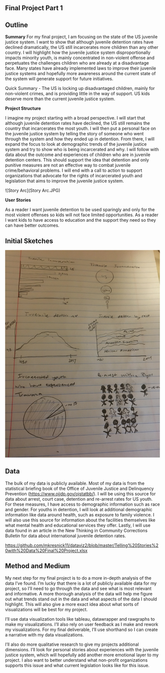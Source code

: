 ## Final Project Part 1

## Outline

**Summary**
For my final project, I am focusing on the state of the US juvenile justice system. I want to show that although juvenile detention rates have declined dramatically, the US still incarcerates more children than any other country. I will highlight how the juvenile justice system disproportionally impacts minority youth, is mainly concentrated in non-violent offense and perpetuates the challenges children who are already at a disadvantage face. Many states have already implemented laws to improve their juvenile justice systems and hopefully more awareness around the current state of the system will generate support for future initiatives.

Quick Summary - The US is locking up disadvantaged children, mainly for non-violent crimes, and is providing little in the way of support. US kids deserve more than the current juvenile justice system.    

**Project Structure**

I imagine my project starting with a broad perspective. I will start that although juvenile detention rates have declined, the US still remains the country that incarcerates the most youth. I will then put a personal face on the juvenile justice system by telling the story of someone who went through the system and how they ended up in detention. From there, I will expand the focus to look at demographic trends of the juvenile justice system and try to show who is being incarcerated and why. I will follow with data about the outcome and experiences of children who are in juvenile detention centers. This should support the idea that detention and only punitive measures are not an effective way to combat juvenile crime/behavioral problems. I will end with a call to action to support organizations that advocate for the rights of incarcerated youth and legislation that aims to improve the juvenile justice system. 

![Story Arc](Story Arc.JPG)

**User Stories**

As a reader I want juvenile detention to be used sparingly and only for the most violent offenses so kids will not face limited opportunities. 
As a reader I want kids to have access to education and the support they need so they can have better outcomes. 

## Initial Sketches

![Sketches](Sketches.JPG)

## Data

The bulk of my data is publicly available. Most of my data is from the statistical briefing book of the Office of Juvenile Justice and Delinquency Prevention (https://www.ojjdp.gov/ojstatbb/). I will be using this source for data about arrest, court case, detention and re-arrest rates for US youth. For these measures, I have access to demographic information such as race and gender. For youths in detention, I will look at additional demographic information like data around health, such as exposure to family violence. I will also use this source for information about the facilities themselves like what mental health and educational services they offer. Lastly, I will use data found in an article in the New Thinking in Community Corrections Bulletin for data about international juvenile detention rates.

https://github.com/mkresnick11/dataviz2/blob/master/Telling%20Stories%20with%20Data%20Final%20Project.xlsx

## Method and Medium

My next step for my final project is to do a more in-depth analysis of the data I’ve found. I’m lucky that there is a lot of publicly available data for my project, so I’ll need to go through the data and see what is most relevant and informative. A more thorough analysis of the data will help me figure out what trends stand out in the data and what aspects of the data I should highlight. This will also give a more exact idea about what sorts of visualizations will be best for my project. 

I’ll use data visualization tools like tableau, datawrapper and rawgraphs to make my visualizations. I’ll also rely on user feedback as I make and rework my visualizations. For my final deliverable, I’ll use shorthand so I can create a narrative with my data visualizations. 

I’ll also do more qualitative research to give my projects additional dimensions. I’ll look for personal stories about experiences with the juvenile justice system, which will hopefully add another more emotional layer to my project. I also want to better understand what non-profit organizations supports this issue and what current legislation looks like for this issue.  

